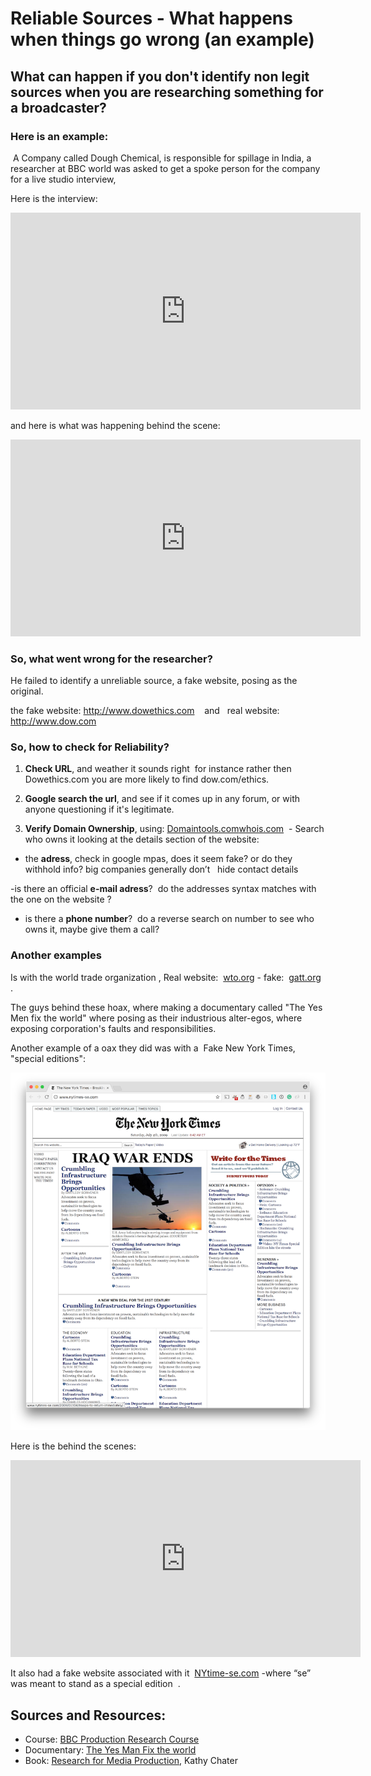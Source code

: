 # Reliable Sources - What happens when things go wrong (an example) 

## What can happen if you don't identify non legit sources when you are researching something for a broadcaster?
 
### Here is an example:

 A Company called Dough Chemical, is responsible for spillage in India, a researcher at BBC world was asked to get a spoke person for the company for a live studio interview,

Here is the interview: 

<iframe width="560" height="315" src="https://www.youtube.com/embed/LiWlvBro9eI?rel=0" frameborder="0" allowfullscreen></iframe>


<!-- tip: watch up to min 00:37 then pause  -->

and here is what was happening behind the scene:

  
<iframe width="560" height="315" src="https://www.youtube.com/embed/OazUh0Ym8rc?rel=0&amp;start=1585" frameborder="0" allowfullscreen></iframe>



<!--  tip: fast forward to min 26:25 to see the behind the scene of the BBC world interview, for some context. -->

  
### So, what went wrong for the researcher?

He failed to identify a unreliable source, a fake website, posing as the original.

the fake website: http://www.dowethics.com    and   real website: http://www.dow.com

  


### So, how to check for Reliability? 

1. **Check URL**, and weather it sounds right  for instance rather then Dowethics.com you are more likely to find dow.com/ethics.

2. **Google search the url**, and see if it comes up in any forum, or with anyone questioning if it's legitimate.

3. **Verify Domain Ownership**, using: [Domaintools.com](http://www.domaintools.com/)[whois.com](http://www.whois.com/)  - Search who owns it looking at the details section of the website:

- the **adress**, check in google mpas, does it seem fake? or do they withhold info? big companies generally don’t   hide contact details

-is there an official **e-mail adress**?  do the addresses syntax matches with the one on the website ?  

- is there a **phone number**?  do a reverse search on number to see who owns it, maybe give them a call?



### Another examples

Is with the world trade organization , Real website:  [wto.org](http://www.wto.org/) - fake:  [gatt.org](http://www.gatt.org/) .

The guys behind these hoax, where making a documentary called "The Yes Men fix the world" where posing as their industrious alter-egos, where exposing corporation's faults and responsibilities.

Another example of a oax they did was with a  Fake New York Times, "special editions":

![NY Times Special Edition](/assets/NYTimes-se.png)


Here is the behind the scenes:

<iframe width="560" height="315" src="https://www.youtube.com/embed/YoZQNgAnvqs?rel=0" frameborder="0" allowfullscreen></iframe>  


It also had a fake website associated with it  [NYtime-se.com](http://www.nytimes-se.com/) -where “se” was meant to stand as a special edition  .


## Sources and Resources:

- Course: [BBC Production Research Course](http://www.bbcacademy.com/bbc/servlet/ekp?CID=20010727&TX=FORMAT1&BACKTOCATALOG=Y)
- Documentary: [The Yes Man Fix the world](http://http//dogwoof.com/films/the-yes-men-fix-the-world)
- Book: [Research for Media Production](http://www.amazon.co.uk/gp/product/0240516486/ref=oh_details_o02_s00_i00), Kathy Chater

